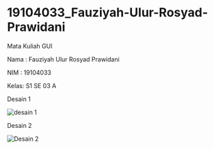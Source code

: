 # 19104033_Fauziyah-Ulur-Rosyad-Prawidani
Mata Kuliah GUI

Nama : Fauziyah Ulur Rosyad Prawidani

NIM  : 19104033

Kelas: S1 SE 03 A

Desain 1

![desain 1](https://user-images.githubusercontent.com/53574005/114346508-c99aee00-9b8d-11eb-8a0a-141240d70cc1.jpg)

Desain 2

![Desain 2](https://user-images.githubusercontent.com/53574005/114346673-0e268980-9b8e-11eb-9b5f-de4dd69cf0c2.jpg)

